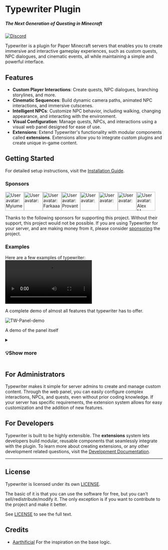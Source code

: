 # Typewriter Plugin

##### The Next Generation of Questing in Minecraft

[![Discord](https://img.shields.io/discord/1054708062520360960?label=discord&logo=discord&logoColor=white)](https://discord.gg/HtbKyuDDBw)

Typewriter is a plugin for Paper Minecraft servers that enables you to create immersive and interactive gameplay experiences, such as custom quests, NPC dialogues, and cinematic events, all while maintaining a simple and powerful interface.

## Features

- **Custom Player Interactions**: Create quests, NPC dialogues, branching storylines, and more.
- **Cinematic Sequences**: Build dynamic camera paths, animated NPC interactions, and immersive cutscenes.
- **Intelligent NPCs**: Customize NPC behavior, including walking, changing appearance, and interacting with the environment.
- **Visual Configuration**: Manage quests, NPCs, and interactions using a visual web panel designed for ease of use.
- **Extensions**: Extend Typewriter's functionality with modular components called **extensions**. Extensions allow you to integrate custom plugins and create unique in-game content.

## Getting Started

For detailed setup instructions, visit the [Installation Guide](https://docs.typewritermc.com/docs/getting-started/installation).

### Sponsors

<!-- sponsors --><a href="https://github.com/myiume"><img src="https:&#x2F;&#x2F;github.com&#x2F;myiume.png" width="60px" alt="User avatar: Myiume" /></a><a href="https://github.com/blue-dev00"><img src="https:&#x2F;&#x2F;github.com&#x2F;blue-dev00.png" width="60px" alt="User avatar: " /></a><a href="https://github.com/AllayRPG"><img src="https:&#x2F;&#x2F;github.com&#x2F;AllayRPG.png" width="60px" alt="User avatar: Farkaaas" /></a><a href="https://github.com/Provant15"><img src="https:&#x2F;&#x2F;github.com&#x2F;Provant15.png" width="60px" alt="User avatar: Provant" /></a><a href="https://github.com/GigaPlayz108"><img src="https:&#x2F;&#x2F;github.com&#x2F;GigaPlayz108.png" width="60px" alt="User avatar: " /></a><a href="https://github.com/iamyellowhead"><img src="https:&#x2F;&#x2F;github.com&#x2F;iamyellowhead.png" width="60px" alt="User avatar: " /></a><a href="https://github.com/5LUMLORD"><img src="https:&#x2F;&#x2F;github.com&#x2F;5LUMLORD.png" width="60px" alt="User avatar: " /></a><a href="https://github.com/Hellcode48"><img src="https:&#x2F;&#x2F;github.com&#x2F;Hellcode48.png" width="60px" alt="User avatar: Alex Mercer" /></a><!-- sponsors -->

Thanks to the following sponsors for supporting this project. Without their support, this project would not be possible. If you are using Typewriter for your server, and are making money from it, please consider [sponsoring](https://github.com/sponsors/gabber235) the project.

### Examples

Here are a few examples of typewriter:
<video src="https://github.com/user-attachments/assets/b5c7ecb7-557b-41ac-ba7b-82c6a46b79a8" width="55%" height="auto" controls>Your browser does not support the video tag or the video doesn't exist anymore. <a href="https://github.com/user-attachments/assets/b5c7ecb7-557b-41ac-ba7b-82c6a46b79a8">Click here to view the video</a></video>

A complete demo of almost all features that typewriter has to offer.

![TW-Panel-demo](https://github.com/user-attachments/assets/7c7442bf-be2c-47d7-9f6d-a60d02836cdf)

A demo of the panel itself

<details><summary><h3>💡Show more</h3></summary>

  ![TW-Dialogue](https://github.com/user-attachments/assets/3790df6a-c5e3-4357-90a6-cb529ae7c65d)
  ![TW-Sequence](https://github.com/user-attachments/assets/792bc93e-cfa6-4804-8ee0-5cb623a822d1)
  ![TW-Static](https://github.com/user-attachments/assets/24c30f91-3a8f-4091-916f-ba227539813d)
  ![TW-Panel](https://github.com/user-attachments/assets/c61088b5-19d7-44a4-959a-a7bcd2070720)



</details>

## For Administrators

Typewriter makes it simple for server admins to create and manage custom content. Through the web panel, you can easily configure complex interactions, NPCs, and quests, even without prior coding knowledge. If your server has specific requirements, the extension system allows for easy customization and the addition of new features.

## For Developers

Typewriter is built to be highly extensible. The **extensions** system lets developers build modular, reusable components that seamlessly integrate with the plugin. To learn more about creating extensions, or any other development related questions, visit the [Development Documentation](https://docs.typewritermc.com/develop).

---

## License

Typewriter is licensed under its own [LICENSE](LICENSE).

The basic of it is that you can use the software for free, but you can't sell/redistribute/modify it.
The only exception is if you want to contribute to the project and make it better.

See [LICENSE](LICENSE) to see the full text.

## Credits

- [Aarthificial](https://www.youtube.com/@aarthificial) For the inspiration on the base logic.
